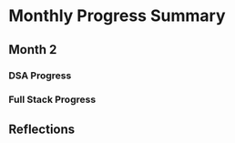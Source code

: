 # Monthly Progress Summary  

## Month 2

### **DSA Progress**  

### **Full Stack Progress**

## **Reflections**
